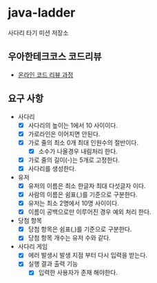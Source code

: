 # java-ladder

사다리 타기 미션 저장소

## 우아한테크코스 코드리뷰

- [온라인 코드 리뷰 과정](https://github.com/woowacourse/woowacourse-docs/blob/master/maincourse/README.md)

## 요구 사항

- 사다리
  - [x] 사다리의 높이는 1에서 10 사이이다.
  - [x] 가로라인은 이어지면 안된다.
  - [x] 가로 줄의 최소 0개 최대 인원수의 절반이다. 
    - [x] 소수가 나올경우 내림처리 한다.
  - [x] 가로 줄의 길이(-)는 5개로 고정한다.
  - [X] 사다리를 생성한다.
- 유저
  - [x] 유저의 이름은 최소 한글자 최대 다섯글자 이다.
  - [x] 사람의 이름은 쉼표(,)를 기준으로 구분한다.
  - [x] 유저는 최소 2명에서 10명 사이이다.
  - [x] 이름이 공백으로만 이루어진 경우 예외 처리 한다.
- 당첨 항목
  - [x] 당첨 항목은 쉼표(,)를 기준으로 구분한다.
  - [x] 당첨 항목 개수는 유저 수와 같다.
- 사다리 게임
  - [x] 에러 발생시 발생 지점 부터 다시 입력을 받는다.
  - [x] 실행 결과 출력 기능
    - [x] 입력한 사용자가 존재 해야한다. 
